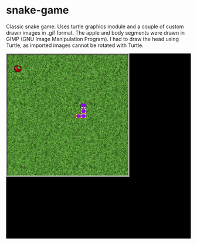 # snake-game
Classic snake game. Uses turtle graphics module and a couple of custom drawn images in .gif format.
The apple and body segments were drawn in GIMP (GNU Image Manipulation Program).
I had to draw the head using Turtle, as imported images cannot be rotated with Turtle.


![](python_snake_gif.gif)
